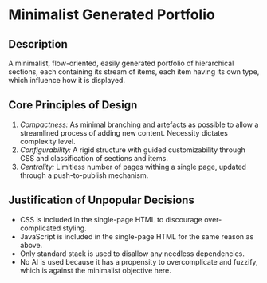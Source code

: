 # Minimalist Generated Portfolio
## Description
A minimalist, flow-oriented, easily generated portfolio of hierarchical sections, each containing its stream of items, each item having its own type, which influence how it is displayed.
## Core Principles of Design
1. *Compactness:* As minimal branching and artefacts as possible to allow a streamlined process of adding new content. Necessity dictates complexity level.
1. *Configurability:*  A rigid structure with guided customizability through CSS and classification of sections and items.
1. *Centrality:* Limitless number of pages withing a single page, updated through a push-to-publish mechanism.
## Justification of Unpopular Decisions
* CSS is included in the single-page HTML to discourage over-complicated styling.
* JavaScript is included in the single-page HTML for the same reason as above.
* Only standard stack is used to disallow any needless dependencies.
* No AI is used because it has a propensity to overcomplicate and fuzzify, which is against the minimalist objective here.
